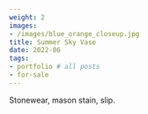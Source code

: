 ```yaml
---
weight: 2
images:
- /images/blue_orange_closeup.jpg
title: Summer Sky Vase
date: 2022-06
tags:
- portfolio # all posts
- for-sale
---
```


Stonewear, mason stain, slip. 
